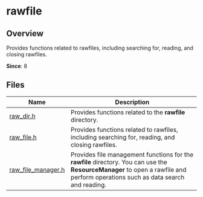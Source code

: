 # rawfile

## Overview

Provides functions related to rawfiles, including searching for, reading, and closing rawfiles.

**Since**: 8
## Files

| Name| Description|
| -- | -- |
| [raw_dir.h](capi-raw-dir-h.md) | Provides functions related to the **rawfile** directory.|
| [raw_file.h](capi-raw-file-h.md) | Provides functions related to rawfiles, including searching for, reading, and closing rawfiles.|
| [raw_file_manager.h](capi-raw-file-manager-h.md) | Provides file management functions for the **rawfile** directory. You can use the **ResourceManager** to open a rawfile and perform operations such as data search and reading.|
